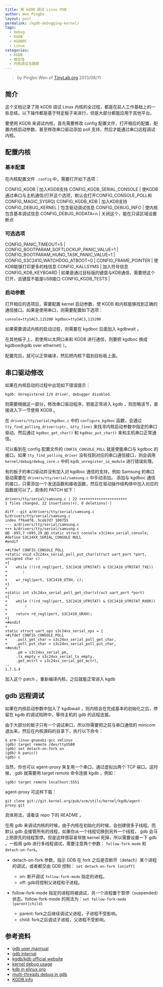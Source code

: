 ```yaml
---
title: 用 kGDB 调试 Linux 内核
author: Wen Pingbo
layout: post
permalink: /kgdb-debugging-kernel/
tags:
  - Debug
  - KGDB
  - KGDBOC
  - Linux
categories:
  - KGDB
  - 稳定性
  - 内核调试与跟踪
---
```


> by Pingbo Wen of [TinyLab.org][1]
> 2013/08/11

## 简介

这个文档记录了用 kGDB 调试 Linux 内核的全过程，都是在前人工作基础上的一些总结。以下操作都是基于特定板子来进行，但是大部分都能应用于其他平台。

要使用 KGDB 来调试内核，首先需要修改 config 配置文件，打开相应的配置，配置内核启动参数，甚至修改串口驱动添加 poll 支持，然后才能通过串口远程调试内核。

## 配置内核

### 基本配置

在内核配置文件 `.config` 中，需要打开如下选项：

CONFIG_KGDB | 加入KGDB支持
CONFIG_KGDB_SERIAL_CONSOLE | 使KGDB通过串口与主机通信(打开这个选项，默认会打开CONFIG_CONSOLE_POLL和CONFIG_MAGIC_SYSRQ) 
CONFIG_KGDB_KDB | 加入KDB支持
CONFIG_DEBUG_KERNEL | 包含驱动调试信息
CONFIG_DEBUG_INFO | 使内核包含基本调试信息
CONFIG_DEBUG_RODATA=n | 关闭这个，能在只读区域设置断点

### 可选选项

CONFIG_PANIC_TIMEOUT=5 |
CONFIG_BOOTPARAM_SOFTLOCKUP_PANIC_VALUE=1 |
CONFIG_BOOTPARAM_HUNG_TASK_PANIC_VALUE=1 |
CONFIG_S3C2410_WATCHDOG_ATBOOT=0 |
CONFIG_FRAME_POINTER | 使KDB能够打印更多的栈信息
CONFIG_KALLSYMS | 加入符号信息
CONFIG_KDB_KEYBOARD | 如果是通过目标版的键盘与KDB通信，需要把这个打开，且键盘不能是USB接口
CONFIG_KGDB_TESTS |


### 启动参数

打开相应的选项后，需要配置 kernel 启动参数，使 KGDB 和内核能够找到正确的通信接口。如果是使用串口，则需要配置如下选项：

    console=ttySAC3,115200 kgdboc=ttySAC3,115200


如果需要调试内核的启动过程，则需要在 kgdboc 后面加入 kgdbwait 。

在其他板子上，若使用以太网口来和 KGDB 进行通信，则要把 kgdboc 换成 kgdboe(kgdb over ethernet) ）。

配置完后，就可以正常编译，然后把内核下载到目标板上面。

## 串口驱动修改

如果在内核启动的过程中出现如下错误提示：

    kgdb: Unregistered I/O driver, debugger disabled.


则需要根据这一部分，修改串口驱动程序，若能正常进入 kgdb ，则忽略该节，直接进入下一节使用 KGDB 。

在 `drivers/tty/serial/kgdboc.c` 中的 `configure_kgdboc` 函数，会通过 `tty_find_polling_driver(cptr, &tty_line)` 来找寻内核启动参数中指定的串口驱动。然后通过 `kgdboc_get_char()` 和 `kgdboc_put_char()` 来和主机串口正常通信。

可以看到在 config 配置文件的 `CONFIG_CONSOLE_POLL` 就是使能串口与 kgdboc 的接口。如果 `tty_find_polling_driver` 没有找到对应的串口通信接口，则会调用 `kernel/debug/debug_core.c` 中的 `kgdb_unregister_io_module` 进行错误处理。

有的板子的串口驱动并没有加入对 kgdboc 通信的支持，例如 Samsung 的串口驱动需要在 `drivers/tty/serial/samsung.c` 中手动添加。   添加与 kgdboc 通信的接口，只需添加一个发送函数和接收函数，然后在驱动操作结构体中加入对应的函数就可以了。具体的 PATCH 如下：

    drivers/tty/serial/samsung.c | 22 ++++++++++++++++++++++
    1 files changed, 22 insertions(+), 0 deletions(-)

    diff --git a/drivers/tty/serial/samsung.c b/drivers/tty/serial/samsung.c
    index ff6a4f8..5ceb7d7 100755
    --- a/drivers/tty/serial/samsung.c
    +++ b/drivers/tty/serial/samsung.c
    @@ -893,7 +893,29 @@ static struct console s3c24xx_serial_console;
    #define S3C24XX_SERIAL_CONSOLE NULL
    #endif

    +#ifdef CONFIG_CONSOLE_POLL
    +static void s3c24xx_serial_poll_put_char(struct uart_port *port, unsigned char c)
    +{
    +    while (!(rd_regl(port, S3C2410_UTRSTAT) & S3C2410_UTRSTAT_TXE))
    +       ;
    +
    +    wr_regl(port, S3C2410_UTXH, c);
    +}
    +
    +static int s3c24xx_serial_poll_get_char(struct uart_port *port)
    +{
    +    while (!(rd_regl(port, S3C2410_UTRSTAT) & S3C2410_UTRSTAT_RXDR))
    +        ;
    +
    +    return rd_regl(port, S3C2410_URXH);
    +}
    +#endif
    +
    static struct uart_ops s3c24xx_serial_ops = {
    +#ifdef CONFIG_CONSOLE_POLL
    +    .poll_get_char = s3c24xx_serial_poll_get_char,
    +    .poll_put_char = s3c24xx_serial_poll_put_char,
    +#endif
         .pm = s3c24xx_serial_pm,
         .tx_empty = s3c24xx_serial_tx_empty,
         .get_mctrl = s3c24xx_serial_get_mctrl,
    --
    1.7.5.4


加入这个 patch ，重新编译内核，之后就能正常进入 kgdb 

## gdb 远程调试

如果在内核启动参数中加入了 kgdbwait ，则内核会在完成基本的初始化之后，停留在 kgdb 的调试陷阱中，等待主机的 gdb 的远程连接。

由于大部分的板子只有一个调试串口，所以你需要把之前与串口通信的 minicom 退出来，然后在内核源码的目录下，执行以下命令：

    $ arm-linux-gnueabi-gcc vmlinux
    (gdb) target remote /dev/ttyUSB0
    (gdb) set detach-on-fork on
    (gdb) b panic()
    (gdb) c


当然，你也可以 agent-proxy 来复用一个串口，通过虚拟出两个 TCP 端口。这时候， gdb 就需要用 target remote 命令连接 kgdb ，例如：

    (gdb) target remote localhost:5551


agent-proxy 可这样下载：

    git clone git://git.kernel.org/pub/scm/utils/kernel/kgdb/agent-proxy.git

具体用法，请看该 repo 下的 README 。

在用 gdb 来调试内核的时候，由于内核在初始化的时候，会创建很多子线程。而默认 gdb 会接管所有的线程，如果你从一个线程切换到另外一个线程， gdb 会马上把原先的线程暂停。但是这样很容易导致 kernel 死掉，所以需要设置一下 gdb 。一般用 gdb 进行多线程调试，需要注意两个参数： `follow-fork-mode` 和 `detach-on-fork`。

  * detach-on-fork 参数，指示 GDB 在 fork 之后是否断开（detach）某个进程的调试，或者都交由 GDB 控制： `set detach-on-fork [on|off]`

      * on: 断开调试 `follow-fork-mode` 指定的进程。
      * off: gdb将控制父进程和子进程。

  * follow-fork-mode 指定的进程将被调试，另一个进程置于暂停（suspended）状态。follow-fork-mode 的用法为：`set follow-fork-mode [parent|child]`

      * parent: fork之后继续调试父进程，子进程不受影响。 
      * child: fork之后调试子进程，父进程不受影响。

## 参考资料

  * [gdb user mannual](http://sourceware.org/gdb/current/onlinedocs/gdb/)
  * [gdb internal](http://www.sourceware.org/gdb/onlinedocs/gdbint.html)
  * [kgdb/kdb official website](https://kgdb.wiki.kernel.org/)
  * [kernel debug usage](http://www.kernel.org/doc/htmldocs/kgdb.html)
  * [kdb in elinux.org](http://elinux.org/KDB)
  * [multi-threads debug in gdb](http://www.ibm.com/developerworks/cn/linux/l-cn-gdbmp/)
  * [KGDB.info](http://www.kgdb.info/)


 [1]: http://tinylab.org
